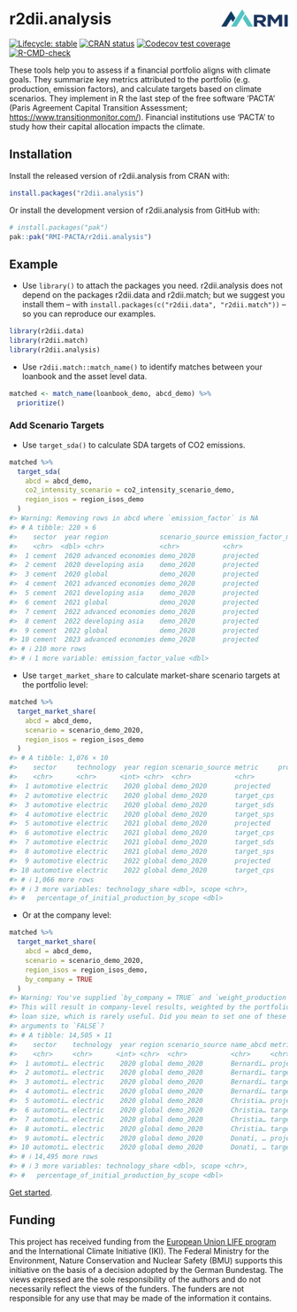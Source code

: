 
<!-- README.md is generated from README.Rmd. Please edit that file -->

# r2dii.analysis <img src="man/figures/logo.png" align="right" width="120" />

<!-- badges: start -->

[![Lifecycle:
stable](https://img.shields.io/badge/lifecycle-stable-brightgreen.svg)](https://lifecycle.r-lib.org/articles/stages.html#stable)
[![CRAN
status](https://www.r-pkg.org/badges/version/r2dii.analysis)](https://CRAN.R-project.org/package=r2dii.analysis)
[![Codecov test
coverage](https://codecov.io/gh/RMI-PACTA/r2dii.analysis/branch/main/graph/badge.svg)](https://app.codecov.io/gh/RMI-PACTA/r2dii.analysis?branch=main)
[![R-CMD-check](https://github.com/RMI-PACTA/r2dii.analysis/actions/workflows/R.yml/badge.svg)](https://github.com/RMI-PACTA/r2dii.analysis/actions/workflows/R.yml)
<!-- badges: end -->

These tools help you to assess if a financial portfolio aligns with
climate goals. They summarize key metrics attributed to the portfolio
(e.g. production, emission factors), and calculate targets based on
climate scenarios. They implement in R the last step of the free
software ‘PACTA’ (Paris Agreement Capital Transition Assessment;
<https://www.transitionmonitor.com/>). Financial institutions use
‘PACTA’ to study how their capital allocation impacts the climate.

## Installation

Install the released version of r2dii.analysis from CRAN with:

``` r
install.packages("r2dii.analysis")
```

Or install the development version of r2dii.analysis from GitHub with:

``` r
# install.packages("pak")
pak::pak("RMI-PACTA/r2dii.analysis")
```

## Example

- Use `library()` to attach the packages you need. r2dii.analysis does
  not depend on the packages r2dii.data and r2dii.match; but we suggest
  you install them – with
  `install.packages(c("r2dii.data", "r2dii.match"))` – so you can
  reproduce our examples.

``` r
library(r2dii.data)
library(r2dii.match)
library(r2dii.analysis)
```

- Use `r2dii.match::match_name()` to identify matches between your
  loanbook and the asset level data.

``` r
matched <- match_name(loanbook_demo, abcd_demo) %>%
  prioritize()
```

### Add Scenario Targets

- Use `target_sda()` to calculate SDA targets of CO2 emissions.

``` r
matched %>%
  target_sda(
    abcd = abcd_demo,
    co2_intensity_scenario = co2_intensity_scenario_demo,
    region_isos = region_isos_demo
  )
#> Warning: Removing rows in abcd where `emission_factor` is NA
#> # A tibble: 220 × 6
#>    sector  year region             scenario_source emission_factor_metric
#>    <chr>  <dbl> <chr>              <chr>           <chr>                 
#>  1 cement  2020 advanced economies demo_2020       projected             
#>  2 cement  2020 developing asia    demo_2020       projected             
#>  3 cement  2020 global             demo_2020       projected             
#>  4 cement  2021 advanced economies demo_2020       projected             
#>  5 cement  2021 developing asia    demo_2020       projected             
#>  6 cement  2021 global             demo_2020       projected             
#>  7 cement  2022 advanced economies demo_2020       projected             
#>  8 cement  2022 developing asia    demo_2020       projected             
#>  9 cement  2022 global             demo_2020       projected             
#> 10 cement  2023 advanced economies demo_2020       projected             
#> # ℹ 210 more rows
#> # ℹ 1 more variable: emission_factor_value <dbl>
```

- Use `target_market_share` to calculate market-share scenario targets
  at the portfolio level:

``` r
matched %>%
  target_market_share(
    abcd = abcd_demo,
    scenario = scenario_demo_2020,
    region_isos = region_isos_demo
  )
#> # A tibble: 1,076 × 10
#>    sector     technology  year region scenario_source metric     production
#>    <chr>      <chr>      <int> <chr>  <chr>           <chr>           <dbl>
#>  1 automotive electric    2020 global demo_2020       projected     145649.
#>  2 automotive electric    2020 global demo_2020       target_cps    145649.
#>  3 automotive electric    2020 global demo_2020       target_sds    145649.
#>  4 automotive electric    2020 global demo_2020       target_sps    145649.
#>  5 automotive electric    2021 global demo_2020       projected     147480.
#>  6 automotive electric    2021 global demo_2020       target_cps    146915.
#>  7 automotive electric    2021 global demo_2020       target_sds    153332.
#>  8 automotive electric    2021 global demo_2020       target_sps    147258.
#>  9 automotive electric    2022 global demo_2020       projected     149310.
#> 10 automotive electric    2022 global demo_2020       target_cps    148155.
#> # ℹ 1,066 more rows
#> # ℹ 3 more variables: technology_share <dbl>, scope <chr>,
#> #   percentage_of_initial_production_by_scope <dbl>
```

- Or at the company level:

``` r
matched %>%
  target_market_share(
    abcd = abcd_demo,
    scenario = scenario_demo_2020,
    region_isos = region_isos_demo,
    by_company = TRUE
  )
#> Warning: You've supplied `by_company = TRUE` and `weight_production = TRUE`.
#> This will result in company-level results, weighted by the portfolio
#> loan size, which is rarely useful. Did you mean to set one of these
#> arguments to `FALSE`?
#> # A tibble: 14,505 × 11
#>    sector    technology  year region scenario_source name_abcd metric production
#>    <chr>     <chr>      <int> <chr>  <chr>           <chr>     <chr>       <dbl>
#>  1 automoti… electric    2020 global demo_2020       Bernardi… proje…     17951.
#>  2 automoti… electric    2020 global demo_2020       Bernardi… targe…     17951.
#>  3 automoti… electric    2020 global demo_2020       Bernardi… targe…     17951.
#>  4 automoti… electric    2020 global demo_2020       Bernardi… targe…     17951.
#>  5 automoti… electric    2020 global demo_2020       Christia… proje…     11471.
#>  6 automoti… electric    2020 global demo_2020       Christia… targe…     11471.
#>  7 automoti… electric    2020 global demo_2020       Christia… targe…     11471.
#>  8 automoti… electric    2020 global demo_2020       Christia… targe…     11471.
#>  9 automoti… electric    2020 global demo_2020       Donati, … proje…      5611.
#> 10 automoti… electric    2020 global demo_2020       Donati, … targe…      5611.
#> # ℹ 14,495 more rows
#> # ℹ 3 more variables: technology_share <dbl>, scope <chr>,
#> #   percentage_of_initial_production_by_scope <dbl>
```

[Get
started](https://rmi-pacta.github.io/r2dii.analysis/articles/r2dii-analysis.html).

## Funding

This project has received funding from the [European Union LIFE
program](https://wayback.archive-it.org/12090/20210412123959/https://ec.europa.eu/easme/en/)
and the International Climate Initiative (IKI). The Federal Ministry for
the Environment, Nature Conservation and Nuclear Safety (BMU) supports
this initiative on the basis of a decision adopted by the German
Bundestag. The views expressed are the sole responsibility of the
authors and do not necessarily reflect the views of the funders. The
funders are not responsible for any use that may be made of the
information it contains.
